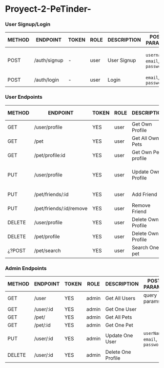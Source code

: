 # Proyect-2-PeTinder-

### User Signup/Login

METHOD | ENDPOINT                    | TOKEN | ROLE | DESCRIPTION           | POST PARAMS                             | RETURNS
-------|-----------------------------|-------|------|-----------------------|-----------------------------------------|--------------------
POST   | /auth/signup                | -     | user | User Signup           | `username`, `email`, `password`         | {msg: string, token: token }
POST   | /auth/login                 | -     | user | Login                 | `email`, `password`                     | `token`

### User Endpoints

METHOD | ENDPOINT                    | TOKEN | ROLE   | DESCRIPTION          | POST PARAMS                                  | RETURNS
-------|-----------------------------|-------|--------|----------------------|----------------------------------------------|--------------------
GET    | /user/profile               | YES   | user   | Get Own Profile      |                                              | {user}
GET    | /pet                        | YES   | user   | Get All Own Pets     |                                              | [pets]
GET    | /pet/profile:id             | YES   | user   | Get Own Pet profile  |                                              | {pets}
PUT    | /user/profile               | YES   | user   | Update Own Profile   |  `name`, `age`, `email`, `pets`, `direction`  | 'Profile updated'                                                                   
PUT    | /pet/friends/:id            | YES   | user   | Add Friend           |                                              | 'Friend Added'
PUT    | /pet/friends/:id/remove     | YES   | user   | Remove Friend        |                                              | 'Friend Removed'
DELETE | /user/profile               | YES   | user   | Delete Own Profile   |                                              | 'Profile Removed'
DELETE | /pet/profile                | YES   | user   | Delete Own Profile   |                                              | 'Profile Removed'
¿?POST   | /pet/search                 | YES   | user   | Search One pet       | body: `breedName`                            | [pets], user_name}
 

### Admin Endpoints

METHOD | ENDPOINT                    | TOKEN | ROLE   | DESCRIPTION          | POST PARAMS                             | RETURNS
-------|-----------------------------|-------|--------|----------------------|-----------------------------------------|--------------------
GET    | /user                       | YES   | admin  | Get All Users        | query params                            | [users]
GET    | /user/:id                   | YES   | admin  | Get One User         |                                         | {user}
GET    | /pet/                       | YES   | admin  | Get All Pets         |                                         | [pets]
GET    | /pet/:id                    | YES   | admin  | Get One Pet          |                                         | {pet}
PUT    | /user/:id                   | YES   | admin  | Update One User      |   `userName`, `email`, `password`       | 'Profile updated'
DELETE | /user/:id                   | YES   | admin  | Delete One Profile   |                                         | 'Profile Removed'











